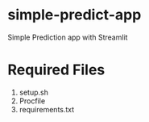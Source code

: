 # simple-predict-app
Simple Prediction app with Streamlit

# Required Files
1. setup.sh
2. Procfile
3. requirements.txt